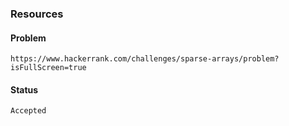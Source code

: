 ### Resources

#### Problem

    https://www.hackerrank.com/challenges/sparse-arrays/problem?isFullScreen=true

#### Status

    Accepted
